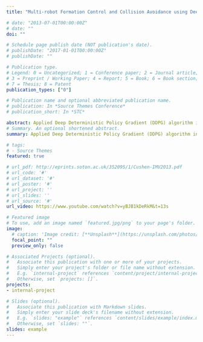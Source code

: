 ```yaml
---
title: "Multi-robot Formation Control and Collision Avoidance using Deep Reinforcement Learning"

# date: "2013-07-01T00:00:00Z"
# date: ""
doi: ""

# Schedule page publish date (NOT publication's date).
# publishDate: "2017-01-01T00:00:00Z"
# publishDate: ""

# Publication type.
# Legend: 0 = Uncategorized; 1 = Conference paper; 2 = Journal article;
# 3 = Preprint / Working Paper; 4 = Report; 5 = Book; 6 = Book section;
# 7 = Thesis; 8 = Patent
publication_types: ["0"]

# Publication name and optional abbreviated publication name.
# publication: In *Source Themes Conference*
# publication_short: In *STC*

abstract: Applied Deep Deterministic Policy Gradient (DDPG) algorithm in the Gatech [Robotarium](https://www.robotarium.gatech.edu/) multi-robot simulation environment to enable the robots to achieve fixed locations while avoiding collision with other robots. Applied Multi-Agent Deep Deterministic Policy Gradient (MADDPG) in the OpenAI Multi-agent environment to perform formation control(making the robots form a given shape)
# Summary. An optional shortened abstract.
summary: Applied Deep Deterministic Policy Gradient (DDPG) algorithm in the Gatech [Robotarium](https://www.robotarium.gatech.edu/) multi-robot simulation environment, and Multi-Agent Deep Deterministic Policy Gradient (MADDPG) in OpenAI gym to achieve formation control

# tags:
# - Source Themes
featured: true

# url_pdf: http://eprints.soton.ac.uk/352095/1/Cushen-IMV2013.pdf
# url_code: '#'
# url_dataset: '#'
# url_poster: '#'
# url_project: ''
# url_slides: ''
# url_source: '#'
url_video: https://www.youtube.com/watch?v=yBJB1kDeRkM&t=13s

# Featured image
# To use, add an image named `featured.jpg/png` to your page's folder. 
image:
  # caption: 'Image credit: [**Unsplash**](https://unsplash.com/photos/pLCdAaMFLTE)'
  focal_point: ""
  preview_only: false

# Associated Projects (optional).
#   Associate this publication with one or more of your projects.
#   Simply enter your project's folder or file name without extension.
#   E.g. `internal-project` references `content/project/internal-project/index.md`.
#   Otherwise, set `projects: []`.
projects:
- internal-project

# Slides (optional).
#   Associate this publication with Markdown slides.
#   Simply enter your slide deck's filename without extension.
#   E.g. `slides: "example"` references `content/slides/example/index.md`.
#   Otherwise, set `slides: ""`.
slides: example
---
```

